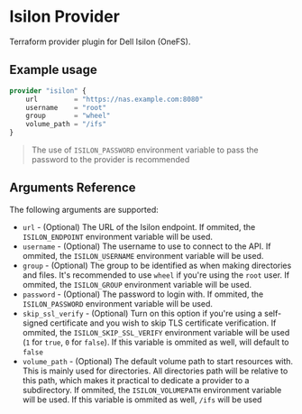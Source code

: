 # Isilon Provider

Terraform provider plugin for Dell Isilon (OneFS).

## Example usage

```terraform
provider "isilon" {
    url         = "https://nas.example.com:8080"
    username    = "root"
    group       = "wheel"
    volume_path = "/ifs"
}
```

> The use of `ISILON_PASSWORD` environment variable to pass the
> password to the provider is recommended

## Arguments Reference

The following arguments are supported:
* `url` - (Optional) The URL of the Isilon endpoint. If ommited, the
`ISILON_ENDPOINT` environment variable will be used.
* `username` - (Optional) The username to use to connect to the API. If ommited,
the `ISILON_USERNAME` environment variable will be used.
* `group` - (Optional) The group to be identified as when making directories and
files. It's recommended to use `wheel` if you're using the `root` user. If ommited,
the `ISILON_GROUP` environment variable will be used.
* `password` - (Optional) The password to login with. If ommited, the `ISILON_PASSWORD`
environment variable will be used.
* `skip_ssl_verify` - (Optional) Turn on this option if you're using a self-signed certificate
and you wish to skip TLS certificate verification. If ommited, the `ISILON_SKIP_SSL_VERIFY`
environment variable will be used (`1` for `true`, `0` for `false`). If this variable is ommited
as well, will default to `false`
* `volume_path` - (Optional) The default volume path to start resources with. This is
mainly used for directories. All directories path will be relative to this path,
which makes it practical to dedicate a provider to a subdirectory.
If ommited, the `ISILON_VOLUMEPATH` environment variable will be used. If this variable
is ommited as well, `/ifs` will be used
